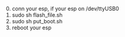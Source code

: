 0. conn your esp, if your esp on /dev/ttyUSB0
1. sudo sh flash_file.sh
2. sudo sh put_boot.sh
3. reboot your esp